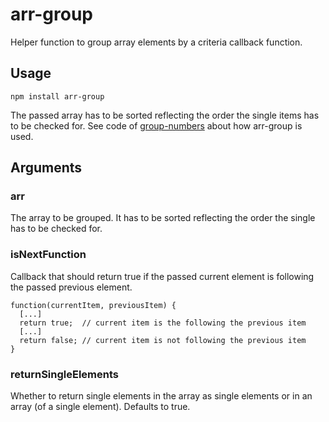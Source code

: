 # arr-group
Helper function to group array elements by a criteria callback function.

Usage
-----
````
npm install arr-group
````

The passed array has to be sorted reflecting the order the single items has to be checked for.
See code of [group-numbers](https://github.com/strarsis/group-numbers/blob/master/index.js) about how arr-group is used.


Arguments
---------
### arr
The array to be grouped.
It has to be sorted reflecting the order the single has to be checked for.

### isNextFunction
Callback that should return true if the passed current element is following the passed previous element.
````
function(currentItem, previousItem) {
  [...]
  return true;  // current item is the following the previous item
  [...]
  return false; // current item is not following the previous item
}
````

### returnSingleElements
Whether to return single elements in the array as single elements or in an array (of a single element).
Defaults to true.
